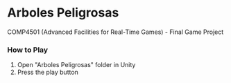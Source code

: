# Arboles Peligrosas
COMP4501 (Advanced Facilities for Real-Time Games) - Final Game Project

### How to Play
1) Open "Arboles Peligrosas" folder in Unity <br>
2) Press the play button
